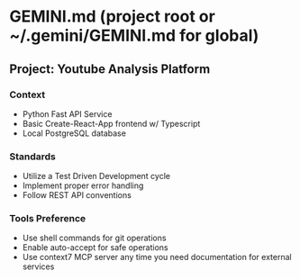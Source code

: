 # GEMINI.md (project root or ~/.gemini/GEMINI.md for global)

## Project: Youtube Analysis Platform

### Context
- Python Fast API Service
- Basic Create-React-App frontend w/ Typescript
- Local PostgreSQL database

### Standards
- Utilize a Test Driven Development cycle
- Implement proper error handling
- Follow REST API conventions

### Tools Preference
- Use shell commands for git operations
- Enable auto-accept for safe operations
- Use context7 MCP server any time you need documentation for external services
